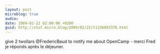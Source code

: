 ```yaml
---
layout: post
microblog: true
audio: 
date: 2009-02-22 02:00:00 +0200
guid: http://xtof.micro.blog/2009/02/22/t1236893376.html
---
```

give 2 twollars @FredericBaud  to notify me about OpenCamp  - merci Fred je réponds après le déjeuner.
